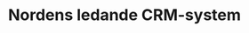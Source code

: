 ---
templateKey: 'index-page'
title: 'Nordens ledande CRM-system'
heading: Välkommen till Lime CRM
description: Inget Lime CRM är det andra likt. Vi anpassar systemet, så att det passar just ditt
            bolags vardag och behov. Det är 100 % flexibelt och kan integreras med det mesta.
            Tror du oss inte? Vi visar dig gärna.
---